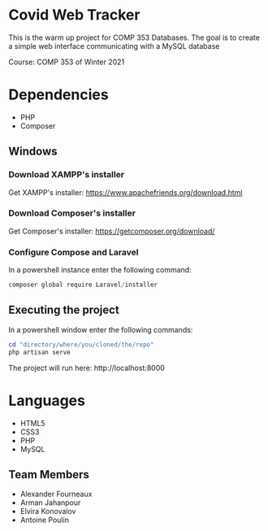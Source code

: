 # Covid Web Tracker
This is the warm up project for COMP 353 Databases. The goal is to create a simple web interface communicating with a MySQL database

Course: COMP 353 of Winter 2021

# Dependencies
* PHP
* Composer

## Windows
### Download XAMPP's installer
Get XAMPP's installer: https://www.apachefriends.org/download.html

### Download Composer's installer
Get Composer's installer: https://getcomposer.org/download/

### Configure Compose and Laravel
In a powershell instance enter the following command:
```powershell
composer global require Laravel/installer
```

## Executing the project
In a powershell window enter the following commands:
```powershell
cd "directory/where/you/cloned/the/repo"
php artisan serve
```
The project will run here: http://localhost:8000

# Languages 

* HTML5
* CSS3
* PHP
* MySQL 

## Team Members

* Alexander Fourneaux
* Arman Jahanpour
* Elvira Konovalov
* Antoine Poulin
